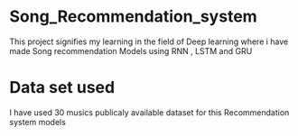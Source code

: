 # Song_Recommendation_system
This project signifies my learning in the field of Deep learning where i have made Song recommendation Models using RNN , LSTM and GRU
# Data set used
I have used 30 musics publicaly available dataset for this Recommendation system models
